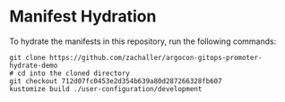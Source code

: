 # Manifest Hydration

To hydrate the manifests in this repository, run the following commands:

```shell
git clone https://github.com/zachaller/argocon-gitops-promoter-hydrate-demo
# cd into the cloned directory
git checkout 712d07fc0453e2d354b639a80d287266328fb607
kustomize build ./user-configuration/development
```

